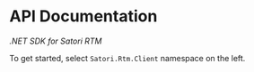 
# API Documentation 
*.NET SDK for Satori RTM*

To get started, select `Satori.Rtm.Client` namespace on the left.